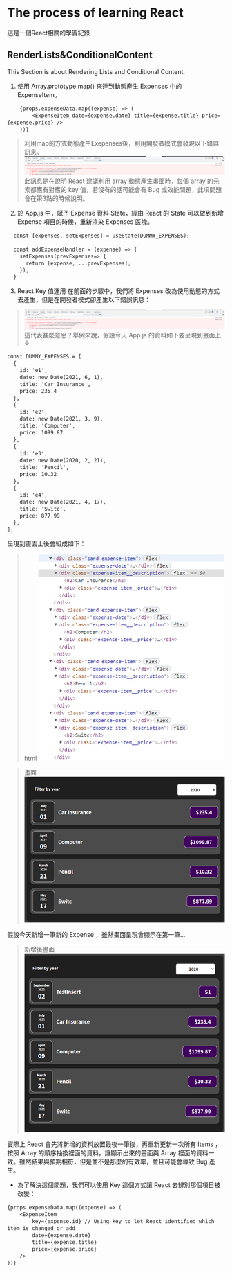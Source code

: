 # The process of learning React
這是一個React相關的學習紀錄

## RenderLists&ConditionalContent
This Section is about Rendering Lists and Conditional Content.


1. 使用 Array.prototype.map() 來達到動態產生 Expenses 中的 ExpenseItem。
```
    {props.expenseData.map((expense) => (
        <ExpenseItem date={expense.date} title={expense.title} price={expense.price} />
    ))}
```
> 利用map的方式動態產生Exepenses後，利用開發者模式會發現以下錯誤訊息。
> ![UniqueKey](img/UniqueKey.png)
> 此訊息是在說明 React 建議利用 array 動態產生畫面時，每個 array 的元素都應有對應的 key 值，若沒有的話可能會有 Bug 或效能問題，此項問題會在第3點的時候說明。

2. 於 App.js 中，賦予 Expense 資料 State，經由 React 的 State 可以做到新增 Expense 項目的時候，重新渲染 Expenses 區塊。
```
  const [expenses, setExpenses] = useState(DUMMY_EXPENSES);

  const addExpenseHandler = (expense) => {
    setExpenses(prevExpenses=> {
      return [expense, ...prevExpenses];
    });
  }
```

3. React Key 值運用
在前面的步驟中，我們將 Expenses 改為使用動態的方式去產生，但是在開發者模式卻產生以下錯誤訊息：
> ![UniqueKey](img/UniqueKey.png)
這代表甚麼意思？舉例來說，假設今天 App.js 的資料如下要呈現到畫面上↓
```
const DUMMY_EXPENSES = [
  {
    id: 'e1',
    date: new Date(2021, 6, 1),
    title: 'Car Insurance',
    price: 235.4
  },
  {
    id: 'e2',
    date: new Date(2021, 3, 9),
    title: 'Computer',
    price: 1099.87
  },
  {
    id: 'e3',
    date: new Date(2020, 2, 21),
    title: 'Pencil',
    price: 10.32
  },
  {
    id: 'e4',
    date: new Date(2021, 4, 17),
    title: 'Switc',
    price: 877.99
  },
];
```
呈現到畫面上後會組成如下：
> html
> ![Expenses](img/Expenses.png)

> 畫面
> ![ExpensesDemo_1](img/ExpensesDemo_1.png)

假設今天新增一筆新的 Expense ，雖然畫面呈現會顯示在第一筆...

> 新增後畫面
> ![ExpensesDemo_2](img/ExpensesDemo_2.png)

實際上 React 會先將新增的資料放置最後一筆後，再重新更新一次所有 Items ，按照 Array 的順序抽換裡面的資料，讓顯示出來的畫面與 Array 裡面的資料一致。雖然結果與預期相符，但是並不是那麼的有效率，並且可能會導致 Bug 產生。

* 為了解決這個問題，我們可以使用 Key 這個方式讓 React 去辨別那個項目被改變：
```
{props.expenseData.map((expense) => (
    <ExpenseItem
        key={expense.id} // Using key to let React identified which item is changed or add
        date={expense.date}
        title={expense.title}
        price={expense.price}
    />
))}
```

